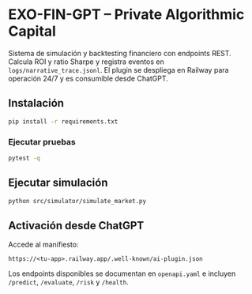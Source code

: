 # EXO-FIN-GPT – Private Algorithmic Capital

Sistema de simulación y backtesting financiero con endpoints REST. Calcula ROI y ratio Sharpe y registra eventos en `logs/narrative_trace.jsonl`. El plugin se despliega en Railway para operación 24/7 y es consumible desde ChatGPT.

## Instalación
```bash
pip install -r requirements.txt
```

### Ejecutar pruebas
```bash
pytest -q
```

## Ejecutar simulación
```bash
python src/simulator/simulate_market.py
```

## Activación desde ChatGPT
Accede al manifiesto:
```
https://<tu-app>.railway.app/.well-known/ai-plugin.json
```

Los endpoints disponibles se documentan en `openapi.yaml` e incluyen `/predict`, `/evaluate`, `/risk` y `/health`.

